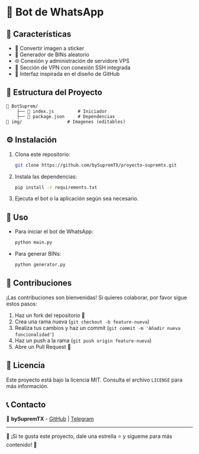 # 🚀 Bot de WhatsApp


## 🚀 Características
- 🤖 Convertir imagen a sticker
- 🏦 Generador de BINs aleatorio
- 🌐 Conexión y administración de servidore VPS 
- 🔐 Sección de VPN con conexión SSH integrada
- 🎨 Interfaz inspirada en el diseño de GitHub

## 📂 Estructura del Proyecto
```
📁 BotSuprem/
    ├── 📜 index.js         # Iniciador
    ├── 📜 package.json     # Dependencias
📁 img/                 # Imagenes (editables)
```

## ⚙️ Instalación
1. Clona este repositorio:
   ```sh
   git clone https://github.com/bySupremTX/proyecto-supremtx.git
   ```
2. Instala las dependencias:
   ```sh
   pip install -r requirements.txt
   ```
3. Ejecuta el bot o la aplicación según sea necesario.

## 📜 Uso
- Para iniciar el bot de WhatsApp:
   ```sh
   python main.py
   ```
- Para generar BINs:
   ```sh
   python generator.py
   ```

## 🤝 Contribuciones
¡Las contribuciones son bienvenidas! Si quieres colaborar, por favor sigue estos pasos:
1. Haz un fork del repositorio 🍴
2. Crea una rama nueva (`git checkout -b feature-nueva`)
3. Realiza tus cambios y haz un commit (`git commit -m 'Añadir nueva funcionalidad'`)
4. Haz un push a la rama (`git push origin feature-nueva`)
5. Abre un Pull Request 🚀

## 📜 Licencia
Este proyecto está bajo la licencia MIT. Consulta el archivo `LICENSE` para más información.

## 📞 Contacto
📩 **bySupremTX** - [GitHub](https://github.com/bySupremTX) | [Telegram](https://t.me/bySupremTX)

---
💖 ¡Si te gusta este proyecto, dale una estrella ⭐ y sígueme para más contenido! 🚀

